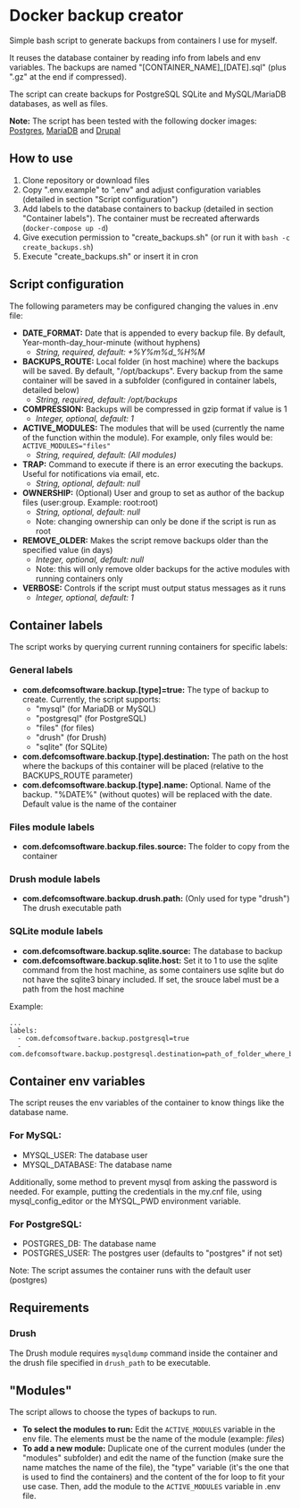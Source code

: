 # Docker backup creator

Simple bash script to generate backups from containers I use for myself.

It reuses the database container by reading info from labels and env variables. The backups are named "[CONTAINER_NAME]_[DATE].sql" (plus ".gz" at the end if compressed).

The script can create backups for PostgreSQL SQLite and MySQL/MariaDB databases, as well as files.

**Note:** The script has been tested with the following docker images: [Postgres](https://hub.docker.com/_/postgres/), [MariaDB](https://hub.docker.com/_/mariadb) and [Drupal](https://hub.docker.com/_/drupal)

## How to use

1. Clone repository or download files
2. Copy ".env.example" to ".env" and adjust configuration variables (detailed in section "Script configuration")
3. Add labels to the database containers to backup (detailed in section "Container labels"). The container must be recreated afterwards (`docker-compose up -d`)
4. Give execution permission to "create_backups.sh" (or run it with `bash -c create_backups.sh`)
5. Execute "create_backups.sh" or insert it in cron

## Script configuration

The following parameters may be configured changing the values in .env file:
  - **DATE_FORMAT:** Date that is appended to every backup file. By default, Year-month-day_hour-minute (without hyphens)
    - _String, required, default: +%Y%m%d\_%H%M_
  - **BACKUPS_ROUTE:** Local folder (in host machine) where the backups will be saved. By default, "/opt/backups". Every backup from the same container will be saved in a subfolder (configured in container labels, detailed below)
    - _String, required, default: /opt/backups_
  - **COMPRESSION:** Backups will be compressed in gzip format if value is 1
    - _Integer, optional, default: 1_
  - **ACTIVE_MODULES:** The modules that will be used (currently the name of the function within the module). For example, only files would be: `ACTIVE_MODULES="files"`
    - _String, required, default: (All modules)_
  - **TRAP:** Command to execute if there is an error executing the backups. Useful for notifications via email, etc.
    - _String, optional, default: null_
  - **OWNERSHIP:** (Optional) User and group to set as author of the backup files (user:group. Example: root:root)
    - _String, optional, default: null_
    - Note: changing ownership can only be done if the script is run as root
  - **REMOVE_OLDER:** Makes the script remove backups older than the specified value (in days)
    - _Integer, optional, default: null_
    - Note: this will only remove older backups for the active modules with running containers only
  - **VERBOSE:** Controls if the script must output status messages as it runs
    - _Integer, optional, default: 1_

## Container labels

The script works by querying current running containers for specific labels:

### General labels

- **com.defcomsoftware.backup.[type]=true:** The type of backup to create. Currently, the script supports:
  - "mysql" (for MariaDB or MySQL)
  - "postgresql" (for PostgreSQL)
  - "files" (for files)
  - "drush" (for Drush)
  - "sqlite" (for SQLite)
- **com.defcomsoftware.backup.[type].destination:** The path on the host where the backups of this container will be placed (relative to the BACKUPS_ROUTE parameter)
- **com.defcomsoftware.backup.[type].name:** Optional. Name of the backup. "%DATE%" (without quotes) will be replaced with the date. Default value is the name of the container

### Files module labels

- **com.defcomsoftware.backup.files.source:** The folder to copy from the container

### Drush module labels

- **com.defcomsoftware.backup.drush.path:** (Only used for type "drush") The drush executable path

### SQLite module labels

- **com.defcomsoftware.backup.sqlite.source:** The database to backup
- **com.defcomsoftware.backup.sqlite.host:** Set it to 1 to use the sqlite command from the host machine, as some containers use sqlite but do not have the sqlite3 binary included. If set, the srouce label must be a path from the host machine

Example:

```
...
labels:
  - com.defcomsoftware.backup.postgresql=true
  - com.defcomsoftware.backup.postgresql.destination=path_of_folder_where_backups_will_be_placed
```

## Container env variables

The script reuses the env variables of the container to know things like the database name.

### For MySQL:

- MYSQL_USER: The database user
- MYSQL_DATABASE: The database name

Additionally, some method to prevent mysql from asking the password is needed. For example, putting the credentials in the my.cnf file, using mysql_config_editor or the MYSQL_PWD environment variable.

### For PostgreSQL:

- POSTGRES_DB: The database name
- POSTGRES_USER: The postgres user (defaults to "postgres" if not set)

Note: The script assumes the container runs with the default user (postgres)

## Requirements

### Drush

The Drush module requires `mysqldump` command inside the container and the drush file specified in `drush_path` to be executable.

## "Modules"

The script allows to choose the types of backups to run.

- **To select the modules to run:** Edit the `ACTIVE_MODULES` variable in the env file. The elements must be the name of the module (example: _files_)
- **To add a new module:** Duplicate one of the current modules (under the "modules" subfolder) and edit the name of the function (make sure the name matches the name of the file), the "type" variable (it's the one that is used to find the containers) and the content of the for loop to fit your use case. Then, add the module to the `ACTIVE_MODULES` variable in .env file.
